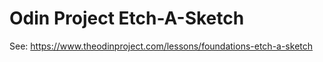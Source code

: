 # Odin Project Etch-A-Sketch

See:
https://www.theodinproject.com/lessons/foundations-etch-a-sketch

